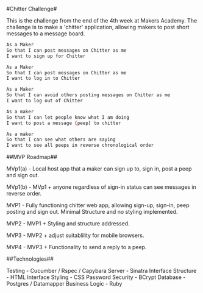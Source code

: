 #Chitter Challenge#

This is the challenge from the end of the 4th week at Makers Academy. The challenge is to make a 'chitter' application, allowing makers to post short messages to a message board.

```sh
As a Maker
So that I can post messages on Chitter as me
I want to sign up for Chitter

As a Maker
So that I can post messages on Chitter as me
I want to log in to Chitter

As a Maker
So that I can avoid others posting messages on Chitter as me
I want to log out of Chitter

As a maker
So that I can let people know what I am doing
I want to post a message (peep) to chitter

As a maker
So that I can see what others are saying
I want to see all peeps in reverse chronological order
```
##MVP Roadmap##

MVp1(a) - Local host app that a maker can sign up to, sign in, post a peep and sign out.

MVp1(b) - MVp1 + anyone regardless of sign-in status can see messages in reverse order.

MVP1 - Fully functioning chitter web app, allowing sign-up, sign-in, peep posting and sign out. Minimal Structure and no styling implemented.

MVP2 - MVP1 + Styling and structure addressed.

MVP3 - MVP2 + adjust suitablility for mobile browsers.

MVP4 - MVP3 + Functionality to send a reply to a peep.

##Technologies##

Testing - Cucumber / Rspec / Capybara
Server - Sinatra
Interface Structure - HTML
Interface Styling - CSS
Password Security - BCrypt
Database - Postgres / Datamapper
Business Logic - Ruby

